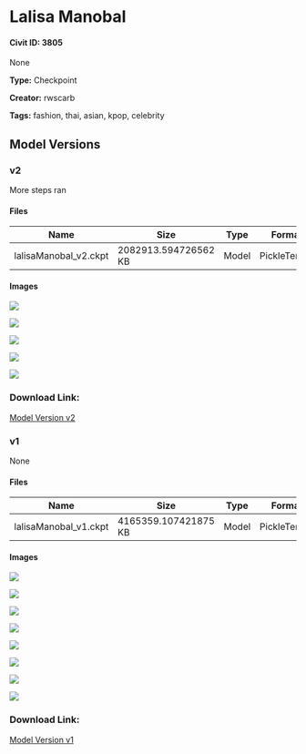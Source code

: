 # Lalisa Manobal

#### Civit ID: 3805

None

**Type:** Checkpoint

**Creator:** rwscarb

**Tags:** fashion, thai, asian, kpop, celebrity

## Model Versions

### v2

<p>More steps ran</p>

#### Files

| Name | Size | Type | Format | Download Url | AutoV1 | AutoV2 | SHA256 | CRC32 | BLAKE3 |
| --- | --- | --- | --- | --- | --- | --- | --- | --- | --- |
| lalisaManobal_v2.ckpt | 2082913.594726562 KB | Model | PickleTensor | https://civitai.com/api/download/models/4849 | C0ED7DFB | 12AFF4A1EB | 12AFF4A1EBA6A5CAED58AC80E6C8AFA20403750BE2B4612800249D37728F94DD | F5E20F80 | BDBFA7634FF43130B65823E3C14F48BDDD58AC4DE36C442D318EACDE9DB6CC6D |

#### Images

<p><img src="https://image.civitai.com/xG1nkqKTMzGDvpLrqFT7WA/3fcd1b25-667e-49e6-3b07-49d430357100/width=450/34870.jpeg" /></p>

<p><img src="https://image.civitai.com/xG1nkqKTMzGDvpLrqFT7WA/64e87e91-e579-44e3-a978-ebb1b1ba6100/width=450/34873.jpeg" /></p>

<p><img src="https://image.civitai.com/xG1nkqKTMzGDvpLrqFT7WA/0016c7ee-9d31-4b0d-ae97-8f1f79f3a800/width=450/34871.jpeg" /></p>

<p><img src="https://image.civitai.com/xG1nkqKTMzGDvpLrqFT7WA/5eaa3e3d-97e9-4ccf-4d48-029922c3f800/width=450/34872.jpeg" /></p>

<p><img src="https://image.civitai.com/xG1nkqKTMzGDvpLrqFT7WA/5729739e-28b0-4f90-adea-52109bcd3f00/width=450/34874.jpeg" /></p>

### Download Link:

[Model Version v2](https://civitai.com/api/download/models/4849)

### v1

None

#### Files

| Name | Size | Type | Format | Download Url | AutoV1 | AutoV2 | SHA256 | CRC32 | BLAKE3 |
| --- | --- | --- | --- | --- | --- | --- | --- | --- | --- |
| lalisaManobal_v1.ckpt | 4165359.107421875 KB | Model | PickleTensor | https://civitai.com/api/download/models/4217 | 030933D0 | 878F411F0A | 878F411F0A29928C3BFCA177F36111AA26781E7D5049D191A3E2D9DE225C1482 | D470C5ED | 5B7AB08B3FDAC05F5D34B0F64A9388641BF46CE783F1E33BD64D3B22DAA01949 |

#### Images

<p><img src="https://image.civitai.com/xG1nkqKTMzGDvpLrqFT7WA/8f61569f-9873-4d6a-0a55-b7e930ab8a00/width=450/27464.jpeg" /></p>

<p><img src="https://image.civitai.com/xG1nkqKTMzGDvpLrqFT7WA/310ce11b-bf99-4ec3-0be1-87452fab1800/width=450/27463.jpeg" /></p>

<p><img src="https://image.civitai.com/xG1nkqKTMzGDvpLrqFT7WA/3a40e9ad-0de2-4856-e89d-0bfea5c91b00/width=450/27461.jpeg" /></p>

<p><img src="https://image.civitai.com/xG1nkqKTMzGDvpLrqFT7WA/2b7b894b-93be-459d-007f-5f3b93a28c00/width=450/27460.jpeg" /></p>

<p><img src="https://image.civitai.com/xG1nkqKTMzGDvpLrqFT7WA/7dec3ad3-430e-4330-95f4-fa051426cb00/width=450/27459.jpeg" /></p>

<p><img src="https://image.civitai.com/xG1nkqKTMzGDvpLrqFT7WA/76b6dea3-ed5f-4bfc-a0fb-0ca7485c1f00/width=450/27457.jpeg" /></p>

<p><img src="https://image.civitai.com/xG1nkqKTMzGDvpLrqFT7WA/c5bc9c7f-3e21-4e92-7bc7-7edcf427cd00/width=450/27455.jpeg" /></p>

<p><img src="https://image.civitai.com/xG1nkqKTMzGDvpLrqFT7WA/65592e05-28de-4621-19a1-824cd7a15400/width=450/27462.jpeg" /></p>

### Download Link:

[Model Version v1](https://civitai.com/api/download/models/4217)

